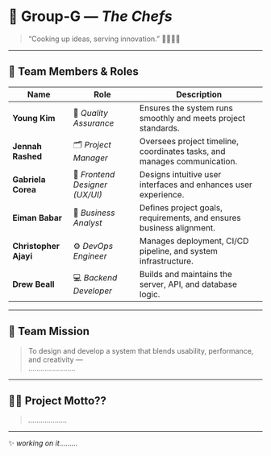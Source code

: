 # 🍳 Group-G — *The Chefs*

> “Cooking up ideas, serving innovation.” 👨‍🍳👩‍🍳

---

## 👥 **Team Members & Roles**

| Name | Role | Description |
|------|------|-------------|
| **Young Kim** | 🧪 *Quality Assurance* | Ensures the system runs smoothly and meets project standards. |
| **Jennah Rashed** | 🗂️ *Project Manager* | Oversees project timeline, coordinates tasks, and manages communication. |
| **Gabriela Corea** | 🎨 *Frontend Designer (UX/UI)* | Designs intuitive user interfaces and enhances user experience. |
| **Eiman Babar** | 💼 *Business Analyst* | Defines project goals, requirements, and ensures business alignment. |
| **Christopher Ajayi** | ⚙️ *DevOps Engineer* | Manages deployment, CI/CD pipeline, and system infrastructure. |
| **Drew Beall** | 💻 *Backend Developer* | Builds and maintains the server, API, and database logic. |

---

## 🧭 **Team Mission**
> To design and develop a system that blends usability, performance, and creativity —  
> .......................

---

## 🧑‍🍳 **Project Motto??**
> *...................*

---

✨ *working on it.........*
